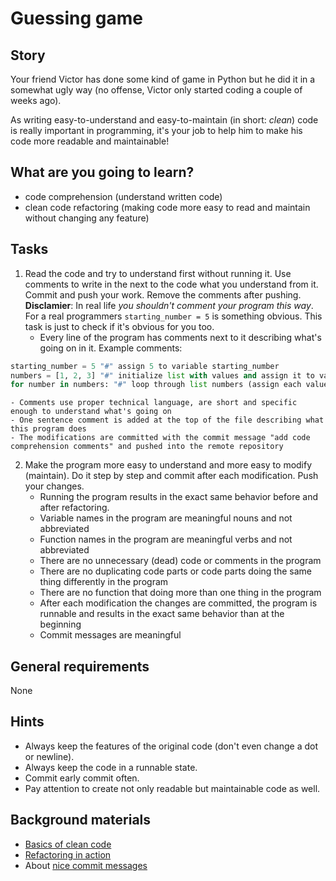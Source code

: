 # Guessing game

## Story

Your friend Victor has done some kind of game in Python but he did it in a
somewhat ugly way (no offense, Victor only started coding a couple of weeks ago).

As writing easy-to-understand and easy-to-maintain (in short: *clean*) code is
really important in programming, it's your job to help him to make his
code more readable and maintainable!



## What are you going to learn?

- code comprehension (understand written code)
- clean code refactoring (making code more easy to read and maintain
  without changing any feature)

## Tasks

1. Read the code and try to understand first without running it. Use comments to write in the next to the code what you understand from it. Commit and push your work. Remove the comments after pushing.
**Disclamier**: In real life *you shouldn't comment your program this way*. For a real programmers `starting_number = 5` is something obvious. This task is just to check if it's obvious for you too.
    - Every line of the program has comments next to it describing what's going on in it.
Example comments:
```python
starting_number = 5 "#" assign 5 to variable starting_number
numbers = [1, 2, 3] "#" initialize list with values and assign it to variable numbers
for number in numbers: "#" loop through list numbers (assign each value to variable number)
```
    - Comments use proper technical language, are short and specific enough to understand what's going on
    - One sentence comment is added at the top of the file describing what this program does
    - The modifications are committed with the commit message "add code comprehension comments" and pushed into the remote repository

2. Make the program more easy to understand and more easy to modify (maintain). Do it step by step and commit after each modification. Push your changes.
    - Running the program results in the exact same behavior before and after refactoring.
    - Variable names in the program are meaningful nouns and not abbreviated
    - Function names in the program are meaningful verbs and not abbreviated
    - There are no unnecessary (dead) code or comments in the program
    - There are no duplicating code parts or code parts doing the same thing differently in the program
    - There are no function that doing more than one thing in the program
    - After each modification the changes are committed, the program is runnable and results in the exact same behavior than at the beginning
    - Commit messages are meaningful

## General requirements

None

## Hints

- Always keep the features of the original code (don't even change a dot or newline).
- Always keep the code in a runnable state.
- Commit early commit often.
- Pay attention to create not only readable but maintainable code as well.

## Background materials

- <i class="far fa-exclamation"></i> [Basics of clean code](project/curriculum/materials/competencies/clean-code.md.html)
- <i class="far fa-exclamation"></i> [Refactoring in action](project/curriculum/materials/competencies/clean-code/refactoring.md.html)
- <i class="far fa-exclamation"></i> About [nice commit messages](https://chris.beams.io/posts/git-commit/)

